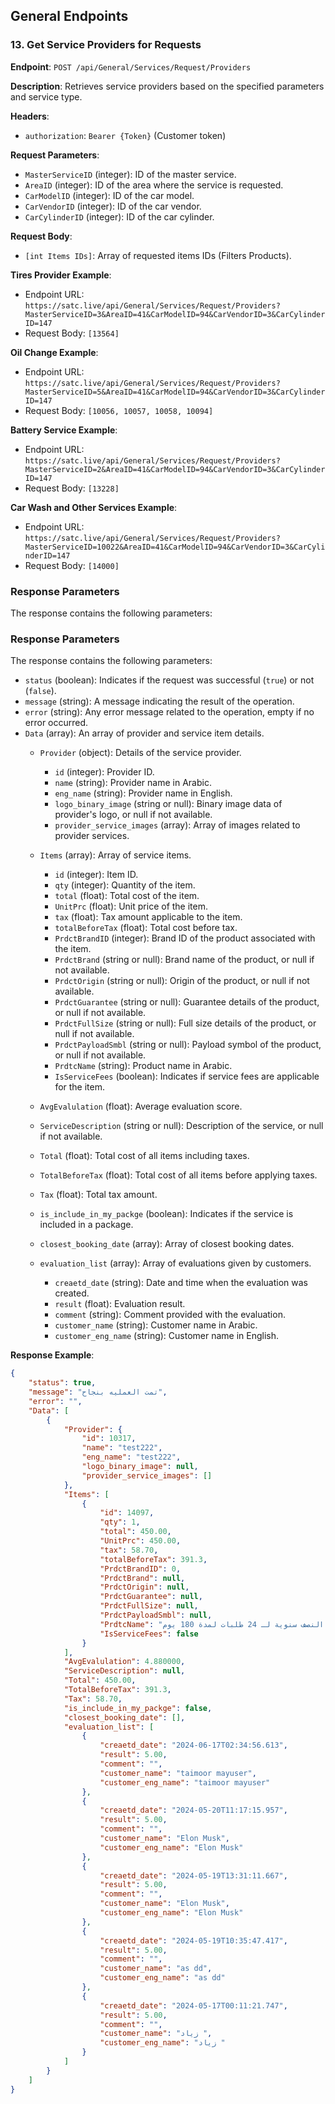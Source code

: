 ## General Endpoints

### 13. Get Service Providers for Requests

**Endpoint**: `POST /api/General/Services/Request/Providers`

**Description**: Retrieves service providers based on the specified parameters and service type.

**Headers**:
- `authorization`: `Bearer {Token}` (Customer token)

**Request Parameters**:
- `MasterServiceID` (integer): ID of the master service.
- `AreaID` (integer): ID of the area where the service is requested.
- `CarModelID` (integer): ID of the car model.
- `CarVendorID` (integer): ID of the car vendor.
- `CarCylinderID` (integer): ID of the car cylinder.

**Request Body**:
- `[int Items IDs]`: Array of requested items IDs (Filters Products).

**Tires Provider Example**:
- Endpoint URL: `https://satc.live/api/General/Services/Request/Providers?MasterServiceID=3&AreaID=41&CarModelID=94&CarVendorID=3&CarCylinderID=147`
- Request Body: `[13564]`

**Oil Change Example**:
- Endpoint URL: `https://satc.live/api/General/Services/Request/Providers?MasterServiceID=5&AreaID=41&CarModelID=94&CarVendorID=3&CarCylinderID=147`
- Request Body: `[10056, 10057, 10058, 10094]`

**Battery Service Example**:
- Endpoint URL: `https://satc.live/api/General/Services/Request/Providers?MasterServiceID=2&AreaID=41&CarModelID=94&CarVendorID=3&CarCylinderID=147`
- Request Body: `[13228]`

**Car Wash and Other Services Example**:
- Endpoint URL: `https://satc.live/api/General/Services/Request/Providers?MasterServiceID=10022&AreaID=41&CarModelID=94&CarVendorID=3&CarCylinderID=147`
- Request Body: `[14000]`

### Response Parameters

The response contains the following parameters:

### Response Parameters

The response contains the following parameters:

- `status` (boolean): Indicates if the request was successful (`true`) or not (`false`).
- `message` (string): A message indicating the result of the operation.
- `error` (string): Any error message related to the operation, empty if no error occurred.
- `Data` (array): An array of provider and service item details.
    - `Provider` (object): Details of the service provider.
      - `id` (integer): Provider ID.
      - `name` (string): Provider name in Arabic.
      - `eng_name` (string): Provider name in English.
      - `logo_binary_image` (string or null): Binary image data of provider's logo, or null if not available.
      - `provider_service_images` (array): Array of images related to provider services.
      
    - `Items` (array): Array of service items.
      - `id` (integer): Item ID.
      - `qty` (integer): Quantity of the item.
      - `total` (float): Total cost of the item.
      - `UnitPrc` (float): Unit price of the item.
      - `tax` (float): Tax amount applicable to the item.
      - `totalBeforeTax` (float): Total cost before tax.
      - `PrdctBrandID` (integer): Brand ID of the product associated with the item.
      - `PrdctBrand` (string or null): Brand name of the product, or null if not available.
      - `PrdctOrigin` (string or null): Origin of the product, or null if not available.
      - `PrdctGuarantee` (string or null): Guarantee details of the product, or null if not available.
      - `PrdctFullSize` (string or null): Full size details of the product, or null if not available.
      - `PrdctPayloadSmbl` (string or null): Payload symbol of the product, or null if not available.
      - `PrdtcName` (string): Product name in Arabic.
      - `IsServiceFees` (boolean): Indicates if service fees are applicable for the item.

    - `AvgEvalulation` (float): Average evaluation score.
    - `ServiceDescription` (string or null): Description of the service, or null if not available.
    - `Total` (float): Total cost of all items including taxes.
    - `TotalBeforeTax` (float): Total cost of all items before applying taxes.
    - `Tax` (float): Total tax amount.
    - `is_include_in_my_packge` (boolean): Indicates if the service is included in a package.
    - `closest_booking_date` (array): Array of closest booking dates.
    - `evaluation_list` (array): Array of evaluations given by customers.
      - `creaetd_date` (string): Date and time when the evaluation was created.
      - `result` (float): Evaluation result.
      - `comment` (string): Comment provided with the evaluation.
      - `customer_name` (string): Customer name in Arabic.
      - `customer_eng_name` (string): Customer name in English.

**Response Example**:
```json
{
    "status": true,
    "message": "تمت العمليه بنجاح",
    "error": "",
    "Data": [
        {
            "Provider": {
                "id": 10317,
                "name": "test222",
                "eng_name": "test222",
                "logo_binary_image": null,
                "provider_service_images": []
            },
            "Items": [
                {
                    "id": 14097,
                    "qty": 1,
                    "total": 450.00,
                    "UnitPrc": 450.00,
                    "tax": 58.70,
                    "totalBeforeTax": 391.3,
                    "PrdctBrandID": 0,
                    "PrdctBrand": null,
                    "PrdctOrigin": null,
                    "PrdctGuarantee": null,
                    "PrdctFullSize": null,
                    "PrdctPayloadSmbl": null,
                    "PrdtcName": "الباقة النصف سنوية لـ 24 طلبات لمدة 180 يوم",
                    "IsServiceFees": false
                }
            ],
            "AvgEvalulation": 4.880000,
            "ServiceDescription": null,
            "Total": 450.00,
            "TotalBeforeTax": 391.3,
            "Tax": 58.70,
            "is_include_in_my_packge": false,
            "closest_booking_date": [],
            "evaluation_list": [
                {
                    "creaetd_date": "2024-06-17T02:34:56.613",
                    "result": 5.00,
                    "comment": "",
                    "customer_name": "taimoor mayuser",
                    "customer_eng_name": "taimoor mayuser"
                },
                {
                    "creaetd_date": "2024-05-20T11:17:15.957",
                    "result": 5.00,
                    "comment": "",
                    "customer_name": "Elon Musk",
                    "customer_eng_name": "Elon Musk"
                },
                {
                    "creaetd_date": "2024-05-19T13:31:11.667",
                    "result": 5.00,
                    "comment": "",
                    "customer_name": "Elon Musk",
                    "customer_eng_name": "Elon Musk"
                },
                {
                    "creaetd_date": "2024-05-19T10:35:47.417",
                    "result": 5.00,
                    "comment": "",
                    "customer_name": "as dd",
                    "customer_eng_name": "as dd"
                },
                {
                    "creaetd_date": "2024-05-17T00:11:21.747",
                    "result": 5.00,
                    "comment": "",
                    "customer_name": "زياد ",
                    "customer_eng_name": "زياد "
                }
            ]
        }
    ]
}
```